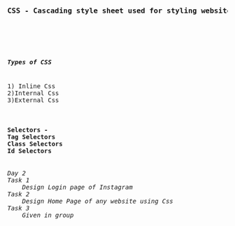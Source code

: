 <pre><h3>CSS - Cascading style sheet used for styling website and web application.</h3><br>


<h5>Types of CSS</h5>
1) Inline Css
2)Internal Css
3)External Css
<br>
<h4>Selectors -</h>
Tag Selectors
Class Selectors
Id Selectors
<h6>
Day 2
Task 1
    Design Login page of Instagram
Task 2
    Design Home Page of any website using Css
Task 3
    Given in group<h6></pre>